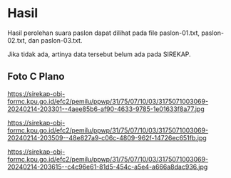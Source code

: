 # Hasil

Hasil perolehan suara paslon dapat dilihat pada file paslon-01.txt, paslon-02.txt, dan paslon-03.txt.

Jika tidak ada, artinya data tersebut belum ada pada SIREKAP.

## Foto C Plano

https://sirekap-obj-formc.kpu.go.id/efc2/pemilu/ppwp/31/75/07/10/03/3175071003069-20240214-203301--4aee85b6-af90-4633-9785-1e01633f8a77.jpg

https://sirekap-obj-formc.kpu.go.id/efc2/pemilu/ppwp/31/75/07/10/03/3175071003069-20240214-203509--48e827a9-c06c-4809-962f-14726ec651fb.jpg

https://sirekap-obj-formc.kpu.go.id/efc2/pemilu/ppwp/31/75/07/10/03/3175071003069-20240214-203615--c4c96e61-81d5-454c-a5e4-a666a8dac936.jpg
